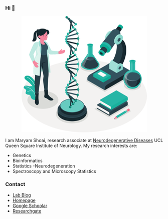 ### Hi 👋


<p align="center">
<img src="./mshoai.svg" alt="Data Analysis" width="400">
</p>


I am Maryam Shoai, research associate at [Neurodegenerative Diseases](https://iris.ucl.ac.uk/iris/browse/profile?upi=MSHOA86) UCL Queen Square Institute of Neurology. My research interests are:

- Genetics
- Bioinformatics
- Statistics
-Neurodegeneration
- Spectroscopy and Microscopy Statistics

### Contact

- [Lab Blog](https://hardy-lab-statistical-genetics.github.io/)
- [Homepage](https://iris.ucl.ac.uk/iris/browse/profile?upi=MSHOA86)
- [Google Schoolar](https://scholar.google.co.uk/citations?user=T2LfphYAAAAJ&hl=en)
- [Researchgate](https://www.researchgate.net/profile/Maryam-Shoai)
